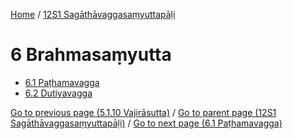 
[Home](/) / [12S1 Sagāthāvaggasaṃyuttapāḷi](../12S1.md)

# 6 Brahmasaṃyutta

* [6.1 Paṭhamavagga](6/6.1.md)
* [6.2 Dutiyavagga](6/6.2.md)

[Go to previous page (5.1.10 Vajirāsutta)](5/5.1/5.1.10.md) / [Go to parent page (12S1 Sagāthāvaggasaṃyuttapāḷi)](0.md) / [Go to next page (6.1 Paṭhamavagga)](6/6.1.md)


